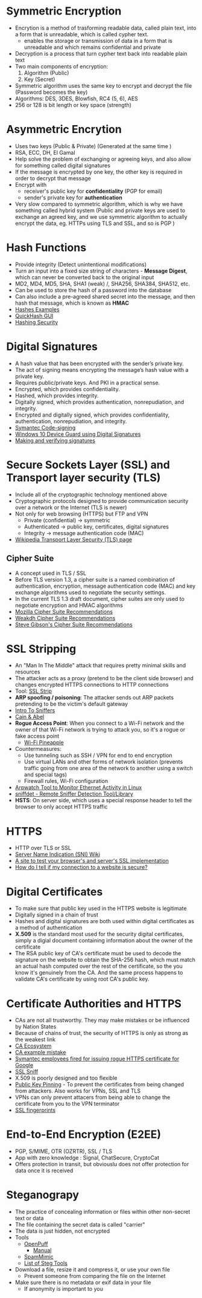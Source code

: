 # Symmetric Encryption

- Encrytion is a method of trasforming readable data, called plain text, into a form that is unreadable, which is called cypher text.
    - enables the storage or transmission of data in a form that is unreadable and which remains confidential and private
- Decryption is a process that turn cypher text back into readable plain text
- Two main components of encryption: 
    1. Algorithm (Public)
    2. Key (Secret)
- Symmetric algorithm uses the same key to encrypt and decrypt the file (Password becomes the key)
- Algorithms: DES, 3DES, Blowfish, RC4 (5, 6), AES 
- 256 or 128 is bit length or key space (strength)

# Asymmetric Encrytion

- Uses two keys (Public & Private) (Generated at the same time )
- RSA, ECC, DH, El Gamal
- Help solve the problem of exchanging or agreeing keys, and also allow for something called digital signatures
- If the message is encrypted by one key, the other key is required in order to decrypt that message
- Encrypt with
    - receiver's public key for **confidentiality** (PGP for email)
    - sender's private key for **authentication**
- Very slow compared to symmetric algorithm, which is why we have something called hybrid system (Public and private keys are used to exchange an agreed key, and we use symmetric algorithm to actually encrypt the data, eg. HTTPs using TLS and SSL, and so is PGP )

# Hash Functions

- Provide integrity (Detect unintentional modifications)
- Turn an input into a fixed size string of characters - **Message Digest**, which can never be converted back to the original input
- MD2, MD4, MD5, SHA, SHA1 (weak)  /, SHA256, SHA384, SHA512, etc. 
- Can be used to store the hash of a password into the database
- Can also include a pre-agreed shared secret into the message, and then hash that message, which is known as **HMAC**
- [Hashes Examples](https://defuse.ca/truecrypt-7.1a-hashes.htm)
- [QuickHash GUI](http://www.quickhash-gui.org/)
- [Hashing Security](https://crackstation.net/hashing-security.htm)

# Digital Signatures

- A hash value that has been encrypted with the sender’s private key.
- The act of signing means encrypting the message’s hash value with a private key.
- Requires public/private keys. And PKI in a practical sense. 
- Encrypted, which provides confidentiality.
- Hashed, which provides integrity.
- Digitally signed, which provides authentication, nonrepudiation, and integrity.
- Encrypted and digitally signed, which provides confidentiality, authentication, nonrepudiation, and integrity.
- [Symantec Code-signing](https://www.symantec.com/en/uk/code-signing/)
- [Windows 10 Device Guard using Digital Signatures](https://venturebeat.com/2015/04/21/microsofts-device-guard-locks-down-windows-10-only-allows-running-trusted-apps/)
- [Making and verifying signatures](https://www.gnupg.org/gph/en/manual/x135.html)

# Secure Sockets Layer (SSL) and Transport layer security (TLS)

- Include all of the cryptographic technology mentioned above
- Cryptographic protocols designed to provide communication security over a network or the Internet (TLS is newer)
- Not only for web browsing (HTTPS) but FTP and VPN
    - Private (confidential) -> symmetric
    - Authenticated -> public key, certificates, digital signatures
    - Integrity -> message authentication code (MAC)
- [Wikipedia Transport Layer Security (TLS) page](https://en.wikipedia.org/wiki/Transport_Layer_Security)

## Cipher Suite

- A concept used in TLS / SSL
- Before TLS version 1.3, a cipher suite is a named combination of authentication, encryption, message authentication code (MAC) and key exchange algorithms used to negotiate the security settings.
- In the current TLS 1.3 draft document, cipher suites are only used to negotiate encryption and HMAC algorithms
- [Mozilla Cipher Suite Recommendations](https://wiki.mozilla.org/Security/Server_Side_TLS)
- [Weakdh Cipher Suite Recommendations](https://weakdh.org/sysadmin.html)
- [Steve Gibson's Cipher Suite Recommendations](https://www.grc.com/miscfiles/SChannel_Cipher_Suites.txt)

# SSL Stripping

- An "Man In The Middle" attack that requires pretty minimal skills and resources
- The attacker acts as a proxy (pretend to be the client side browser) and changes encrypted HTTPS connections to HTTP connections
- Tool: [SSL Strip](https://moxie.org/software/sslstrip/)
- **ARP spoofing / poisoning**: The attacker sends out ARP packets pretending to be the victim's default gateway
- [Intro To Sniffers](https://www.irongeek.com/i.php?page=security/AQuickIntrotoSniffers)
- [Cain & Abel](http://www.oxid.it/cain.html)
- **Rogue Access Point**: When you connect to a Wi-Fi network and the owner of that Wi-Fi network is trying to attack you, so it's a rogue or fake access point
    - [Wi-Fi Pineapple](https://www.wifipineapple.com/)
- Countermeasures: 
    - Use tunneling such as SSH / VPN for end to end encryption
    - Use virtual LANs and other forms of network isolation (prevents traffic going from one area of the network to another using a switch and special tags)
    - Firewall rules, Wi-Fi configuration 
- [Arpwatch Tool to Monitor Ethernet Activity in Linux](https://www.tecmint.com/monitor-ethernet-activity-in-linux/)
- [sniffdet - Remote Sniffer Detection Tool/Library](http://sniffdet.sourceforge.net/http://sniffdet.sourceforge.net/)
- **HSTS**: On server side, which uses a special response header to tell the browser to only accept HTTPS traffic

# HTTPS

- HTTP over TLS or SSL
- [Server Name Indication (SNI) Wiki](https://en.wikipedia.org/wiki/Server_Name_Indication)
- [A site to test your browser's and server's SSL implementation](https://www.ssllabs.com/)
- [How do I tell if my connection to a website is secure?](https://support.mozilla.org/en-US/kb/how-do-i-tell-if-my-connection-is-secure)

# Digital Certificates

- To make sure that public key used in the HTTPS website is legitimate
- Digitally signed in a chain of trust
- Hashes and digital signatures are both used within digital certificates as a method of authentication
- **X.509** is the standard most used for the security digital certificates, simply a digial document containing information about the owner of the certificate
- The RSA public key of CA's certificate must be used to decode the signature on the website to obtain the SHA-256 hash, which must match an actual hash computed over the rest of the certificate, so the you know it's genuinely from the CA. And the same process happens to validate CA's certificate by using root CA's public key.

# Certificate Authorities and HTTPS

- CAs are not all trustworthy. They may make mistakes or be influenced by Nation States
- Because of chains of trust, the security of HTTPS is only as strong as the weakest link
- [CA Ecosystem](https://notary.icsi.berkeley.edu/trust-tree/)
- [CA example mistake](https://www.digitaltrends.com/computing/google-tells-symantec-to-tighten-up-how-it-issues-security-certificates-or-else/)
- [Symantec employees fired for issuing rogue HTTPS certificate for Google](https://arstechnica.com/information-technology/2015/09/symantec-employees-fired-for-issuing-rogue-https-certificate-for-google/)
- [SSL Sniff](https://moxie.org/software/sslsniff/)
- X.509 is poorly designed and too flexible
- [Public Key Pinning](https://www.owasp.org/index.php/Certificate_and_Public_Key_Pinning#What_Is_Pinning.3F) - To prevent the certificates from being changed from attackers. Also works for VPNs, SSL and TLS
- VPNs can only prevent attacers from being able to change the certificate from you to the VPN terminator
- [SSL fingerprints](https://www.grc.com/fingerprints.htm)

# End-to-End Encryption (E2EE)

- PGP, S/MIME, OTR (OZRTR), SSL / TLS
- App with zero knowledge : Signal, ChatSecure, CryptoCat
- Offers protection in transit, but obviouslu does not offer protection for data once it is received

# Steganograpy

- The practice of concealing information or files within other non-secret text or data
- The file containing the secret data is called "carrier"
- The data is just hidden, not encrypted
- Tools
    - [OpenPuff](https://embeddedsw.net/OpenPuff_Steganography_Home.html)
        - [Manual](https://embeddedsw.net/doc/OpenPuff_Help_EN.pdf)
    - [SpamMimic](https://www.spammimic.com/)
    - [List of Steg Tools](http://www.jjtc.com/Steganography/tools.html)
- Download a file, resize it and compress it, or use your own file
    - Prevent someone from comparing the file on the Internet
- Make sure there is no metadata or exif data in your file
    - If anonymity is important to you